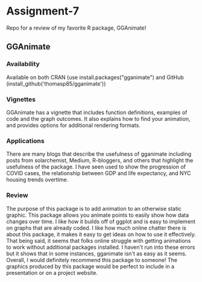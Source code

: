# Assignment-7
Repo for a review of my favorite R package, GGAnimate!

## GGAnimate

### Availability
Available on both CRAN (use install.packages("gganimate") and GitHub (install_github('thomasp85/gganimate'))

### Vignettes
GGAnimate has a vignette that includes function definitions, examples of code and the graph outcomes. It also explains how to find your animation, and provides options for additional rendering formats. 

### Applications
There are many blogs that describe the usefulness of gganimate including posts from solarchemist, Medium, R-bloggers, and others that highlight the usefulness of the package. I have seen used to show the progression of COVID cases, the relationship between GDP and life expectancy, and NYC housing trends overtime.

### Review

The purpose of this package is to add animation to an otherwise static graphic. This package allows you animate points to easily show how data changes over time. I like how it builds off of ggplot and is easy to implement on graphs that are already coded. I like how much online chatter there is about this package, it makes it easy to get ideas on how to use it effectively. That being said, it seems that folks online struggle with getting animations to work without additional packages installed. I haven't run into these errors but it shows that in some instances, gganimate isn't as easy as it seems. Overall, I would definitely recommend this package to someone! The graphics produced by this package would be perfect to include in a presentation or on a project website.
